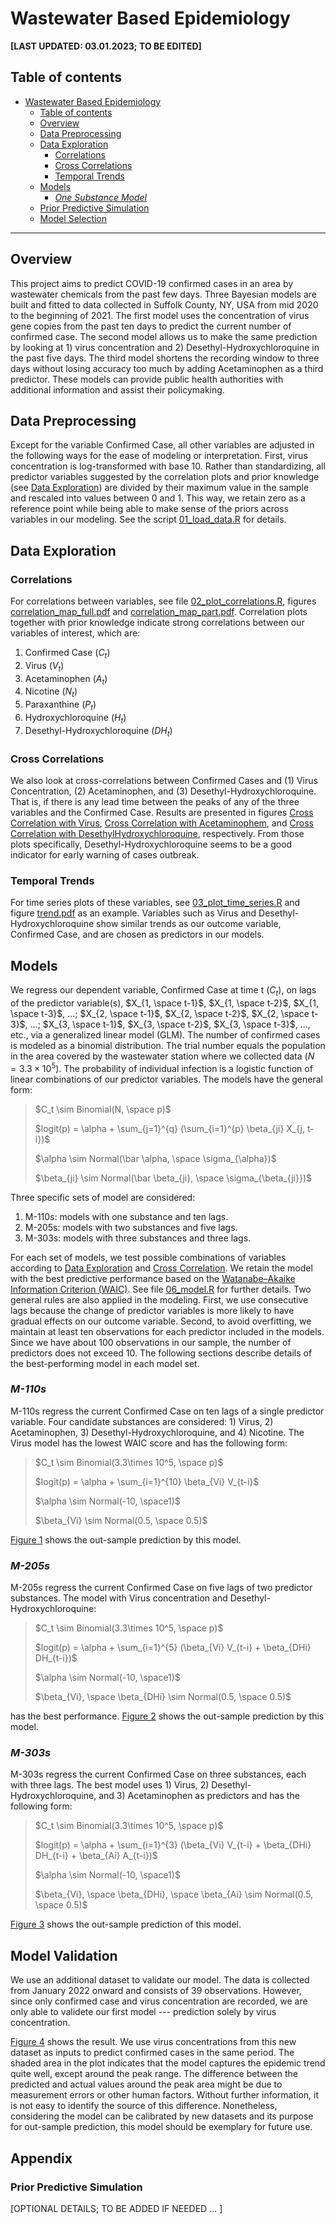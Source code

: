 # Wastewater Based Epidemiology

**[LAST UPDATED: 03.01.2023; TO BE EDITED]**


## Table of contents
- [Wastewater Based Epidemiology](#wastewater-based-epidemiology)
  - [Table of contents](#table-of-contents)
  - [Overview](#overview)
  - [Data Preprocessing](#data-preprocessing)
  - [Data Exploration](#data-exploration)
    - [Correlations](#correlations)
    - [Cross Correlations](#cross-correlations)
    - [Temporal Trends](#temporal-trends)
  - [Models](#models)
    - [*One Substance Model*](#one-substance-model)
  - [Prior Predictive Simulation](#prior-predictive-simulation)
  - [Model Selection](#model-selection)

---

## Overview
This project aims to predict COVID-19 confirmed cases in an area by wastewater chemicals from the past few days. Three Bayesian models are built and fitted to data collected in Suffolk County, NY, USA from mid 2020 to the beginning of 2021. The first model uses the concentration of virus gene copies from the past ten days to predict the current number of confirmed case. The second model allows us to make the same prediction by looking at 1) virus concentration and 2) Desethyl-Hydroxychloroquine in the past five days. The third model shortens the recording window to three days without losing accuracy too much by adding Acetaminophen as a third predictor. These models can provide public health authorities with additional information and assist their policymaking.




## Data Preprocessing
Except for the variable Confirmed Case, all other variables are adjusted in the following ways for the ease of modeling or interpretation. First, virus concentration is log-transformed with base 10. Rather than standardizing, all predictor variables suggested by the correlation plots and prior knowledge (see [Data Exploration](#data-exploration)) are divided by their maximum value in the sample and rescaled into values between 0 and 1. This way, we retain zero as a reference point while being able to make sense of the priors across variables in our modeling. See the script [01_load_data.R](./code/01_load_data.R) for details.




## Data Exploration

### Correlations
For correlations between variables, see file [02_plot_correlations.R](./code/02_plot_correlations.R), figures [correlation_map_full.pdf](./figures/correlation_map_full.pdf) and [correlation_map_part.pdf](./figures/correlation_map_part.pdf). Correlation plots together with prior knowledge indicate strong correlations between our variables of interest, which are: 

1. Confirmed Case ($C_t$)
2. Virus ($V_t$)
3. Acetaminophen ($A_t$)
4. Nicotine ($N_t$)
5. Paraxanthine ($P_t$)
6. Hydroxychloroquine ($H_t$)
7. Desethyl-Hydroxychloroquine ($DH_t$)

### Cross Correlations
We also look at cross-correlations between Confirmed Cases and (1) Virus Concentration, (2) Acetaminophen, and (3) Desethyl-Hydroxychloroquine. That is, if there is any lead time between the peaks of any of the three variables and the Confirmed Case. Results are presented in figures [Cross Correlation with Virus](./figures/cross_correlation_case_virus.pdf), [Cross Correlation with Acetaminophem](./figures/cross_correlation_case_acetaminophem.pdf), and [Cross Correlation with DesethylHydroxychloroquine](./figures/cross_correlation_case_DesethylHydroxychloroquine.pdf), respectively. From those plots specifically, Desethyl-Hydroxychloroquine seems to be a good indicator for early warning of cases outbreak.

### Temporal Trends
For time series plots of these variables, see [03_plot_time_series.R](./code/03_plot_time_series.R) and figure [trend.pdf](./figures/trend.pdf) as an example. Variables such as Virus and Desethyl-Hydroxychloroquine show similar trends as our outcome variable, Confirmed Case, and are chosen as predictors in our models.




## Models
We regress our dependent variable, Confirmed Case at time t ($C_t$), on lags of the predictor variable(s), $X_{1, \space t-1}$, $X_{1, \space t-2}$, $X_{1, \space t-3}$, ...; $X_{2, \space t-1}$, $X_{2, \space t-2}$, $X_{2, \space t-3}$, ...; $X_{3, \space t-1}$, $X_{3, \space t-2}$, $X_{3, \space t-3}$, ..., etc., via a generalized linear model (GLM). The number of confirmed cases is modeled as a binomial distribution. The trial number equals the population in the area covered by the wastewater station where we collected data ($N = 3.3 \times 10^5$). The probability of individual infection is a logistic function of linear combinations of our predictor variables. The models have the general form: 

> $C_t \sim Binomial(N, \space p)$
>
> $logit(p) = \alpha + \sum_{j=1}^{q} (\sum_{i=1}^{p} \beta_{ji} X_{j, t-i})$
> 
> $\alpha \sim Normal(\bar \alpha, \space \sigma_{\alpha})$
> 
> $\beta_{ji} \sim Normal(\bar \beta_{ji}, \space \sigma_{\beta_{ji}})$

Three specific sets of model are considered:

1. M-110s: models with one substance and ten lags.
2. M-205s: models with two substances and five lags.
3. M-303s: models with three substances and three lags.

For each set of models, we test possible combinations of variables according to [Data Exploration](#data-exploration) and [Cross Correlation](#cross-correlations). We retain the model with the best predictive performance based on the [Watanabe–Akaike Information Criterion (WAIC)](https://en.wikipedia.org/wiki/Watanabe–Akaike_information_criterion). See file [06_model.R](./code/06_model.R) for further details. Two general rules are also applied in the modeling. First, we use consecutive lags because the change of predictor variables is more likely to have gradual effects on our outcome variable. Second, to avoid overfitting, we maintain at least ten observations for each predictor included in the models. Since we have about 100 observations in our sample, the number of predictors does not exceed 10. The following sections describe details of the best-performing model in each model set.

### *M-110s*

M-110s regress the current Confirmed Case on ten lags of a single predictor variable. Four candidate substances are considered: 1) Virus, 2) Acetaminophen, 3) Desethyl-Hydroxychloroquine, and 4) Nicotine. The Virus model has the lowest WAIC score and has the following form: 

> $C_t \sim Binomial(3.3\times 10^5, \space p)$
> 
> $logit(p) = \alpha + \sum_{i=1}^{10} \beta_{Vi} V_{t-i}$
> 
> $\alpha \sim Normal(-10, \space1)$
> 
> $\beta_{Vi} \sim Normal(0.5, \space 0.5)$

[Figure 1](./figures/prediction_m110_v10.pdf) shows the out-sample prediction by this model.

### *M-205s*

M-205s regress the current Confirmed Case on five lags of two predictor substances. The model with Virus concentration and Desethyl-Hydroxychloroquine: 

> $C_t \sim Binomial(3.3\times 10^5, \space p)$
> 
> $logit(p) = \alpha + \sum_{i=1}^{5} (\beta_{Vi} V_{t-i} + \beta_{DHi} DH_{t-i})$
> 
> $\alpha \sim Normal(-10, \space1)$
> 
> $\beta_{Vi}, \space \beta_{DHi} \sim Normal(0.5, \space 0.5)$

has the best performance. [Figure 2](./figures/prediction_m205_v5dh5.pdf) shows the out-sample prediction by this model.

### *M-303s*

M-303s regress the current Confirmed Case on three substances, each with three lags. The best model uses 1) Virus, 2) Desethyl-Hydroxychloroquine, and 3) Acetaminophen as predictors and has the following form:

> $C_t \sim Binomial(3.3\times 10^5, \space p)$
> 
> $logit(p) = \alpha + \sum_{i=1}^{3} (\beta_{Vi} V_{t-i} + \beta_{DHi} DH_{t-i} + \beta_{Ai} A_{t-i})$
> 
> $\alpha \sim Normal(-10, \space1)$
> 
> $\beta_{Vi}, \space \beta_{DHi}, \space \beta_{Ai} \sim Normal(0.5, \space 0.5)$

[Figure 3](./figures/prediction_m303_v3dh3a3.pdf) shows the out-sample prediction of this model.


## Model Validation

We use an additional dataset to validate our model. The data is collected from January 2022 onward and consists of 39 observations. However, since only confirmed case and virus concentration are recorded, we are only able to validete our first model --- prediction solely by virus concentration.

[Figure 4](./figures/prediction_m110_v10_validate.pdf) shows the result. We use virus concentrations from this new dataset as inputs to predict confirmed cases in the same period. The shaded area in the plot indicates that the model captures the epidemic trend quite well, except around the peak range. The difference between the predicted and actual values around the peak area might be due to measurement errors or other human factors. Without further information, it is not easy to identify the source of this difference. Nonetheless, considering the model can be calibrated by new datasets and its purpose for out-sample prediction, this model should be exemplary for future use.



## Appendix

### Prior Predictive Simulation
[OPTIONAL DETAILS; TO BE ADDED IF NEEDED ... ]